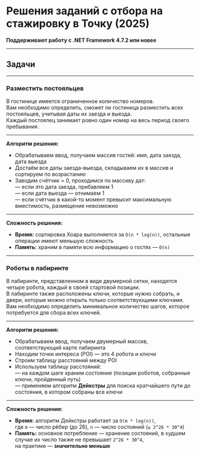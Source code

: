 # **Решения заданий с отбора на стажировку в Точку (2025)**

**Поддерживают работу с .NET Framework 4.7.2 или новее**

---

## **Задачи**

---

### **Разместить постояльцев**

В гостинице имеется ограниченное количество номеров.  
Вам необходимо определить, сможет ли гостиница разместить всех постояльцев, учитывая даты их заезда и выезда.  
Каждый постоялец занимает ровно один номер на весь период своего пребывания.

---

**Алгоритм решения:**

- Обрабатываем ввод, получаем массив гостей: имя, дата заезда, дата выезда  
- Достаём все даты заезда-выезда, складываем их в массив и сортируем по возрастанию  
- Заводим счётчик = 0, проходимся по массиву дат:  
  — если это дата заезда, прибавляем 1  
  — если дата выезда — отнимаем 1  
  — если счётчик в какой-то момент превысит максимальную вместимость, размещение невозможно

---

**Сложность решения:**

- **Время:** сортировка Хоара выполняется за `O(n * log(n))`, остальные операции имеют меньшую сложность  
- **Память:** храним в памяти всю информацию о гостях — `O(n)`

---

### **Роботы в лабиринте**

В лабиринте, представленном в виде двумерной сетки, находятся четыре робота, каждый в своей стартовой позиции.  
В лабиринте также расположены ключи, которые нужно собрать, и двери, которые можно открыть только соответствующими ключами.  
Вам необходимо определить минимальное количество шагов, которое потребуется для сбора всех ключей.

---

**Алгоритм решения:**

- Обрабатываем ввод, получаем двумерный массив, соответствующий карте лабиринта  
- Находим точки интереса (POI) — это 4 робота и ключи  
- Строим таблицу расстояний между POI  
- Используем таблицу расстояний:  
  — на каждом шаге храним состояние (позиции роботов, собранные ключи, пройденный путь)  
  — применяем алгоритм **Дейкстры** для поиска кратчайшего пути до состояния, в котором собраны все ключи

---

**Сложность решения:**

- **Время:** алгоритм Дейкстры работает за `O(m * log(n))`,  
  где `m` — число рёбер (до 26), `n` — число состояний (`≤ 2^26 * 30^4`)
- **Память:** основное потребление — хранение состояний, в худшем случае их число также не превышает `2^26 * 30^4`,  
  на практике — **значительно меньше**
